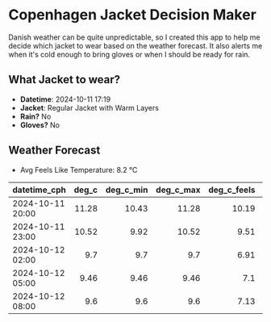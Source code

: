 
# Copenhagen Jacket Decision Maker

Danish weather can be quite unpredictable, so I created this app to help me decide which jacket to wear based on the weather forecast. 
It also alerts me when it's cold enough to bring gloves or when I should be ready for rain.

## What Jacket to wear?

- **Datetime**: 2024-10-11 17:19
- **Jacket**: Regular Jacket with Warm Layers
- **Rain?** No
- **Gloves?** No

## Weather Forecast
- Avg Feels Like Temperature: 8.2 °C

| datetime_cph     |   deg_c |   deg_c_min |   deg_c_max |   deg_c_feels | weather   | wind   | rain   |
|:-----------------|--------:|------------:|------------:|--------------:|:----------|:-------|:-------|
| 2024-10-11 20:00 |   11.28 |       10.43 |       11.28 |         10.19 | Clouds    | High   | None   |
| 2024-10-11 23:00 |   10.52 |        9.92 |       10.52 |          9.51 | Clouds    | High   | None   |
| 2024-10-12 02:00 |    9.7  |        9.7  |        9.7  |          6.91 | Clouds    | High   | None   |
| 2024-10-12 05:00 |    9.46 |        9.46 |        9.46 |          7.1  | Clouds    | Low    | None   |
| 2024-10-12 08:00 |    9.6  |        9.6  |        9.6  |          7.13 | Clouds    | Low    | None   |
        